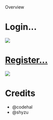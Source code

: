 Overview 

  <p align="center">
  <h1>Login...</h1>
  <a href="https://github.com/amd64fox/SpotX/releases"><img src="https://telegra.ph/file/ec8fc7209491dbfadb2b3.png" />
</p>

<p align="center">        
<h1>Register...</h1>
      <a href="https://t.me/spotify_windows_mod"><img src="https://telegra.ph/file/81c8ab9efcfbff634e058.png"></a>
    

<h1>Credits</h1>

- @codehal
- @shyzu

